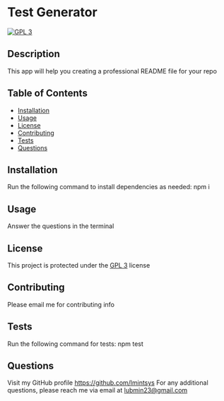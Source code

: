 
  # Test Generator
  [![GPL 3](https://img.shields.io/badge/License-GPLv3-blue.svg)](https://www.gnu.org/licenses/gpl-3.0)

  ## Description 
  This app will help you creating a professional README file for your repo

  ## Table of Contents
  - [Installation](#instalation)
  - [Usage](#usage)
  - [License](#license)
  - [Contributing](#contributing)
  - [Tests](#tests)
  - [Questions](#questions)

  ## Installation
  Run the following command to install dependencies as needed:
  npm i
  
  ## Usage
  Answer the questions in the terminal

  ## License
  This project is protected under the [GPL 3](https://www.gnu.org/licenses/gpl-3.0) license

  ## Contributing
  Please email me for contributing info

  ## Tests
  Run the following command for tests: npm test

  ## Questions
  Visit my GitHub profile https://github.com/lmintsys
  For any additional questions, please reach me via email at lubmin23@gmail.com
